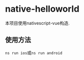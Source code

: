 # native-helloworld

本项目使用nativescript-vue构造.

## 使用方法

`ns run ios`或`ns run android`


<!-- <CollectionView ref="collection" :items="itemList" colWidth="50%" rowHeight="100" orientation="vertical" @itemTap="tapItem" -->